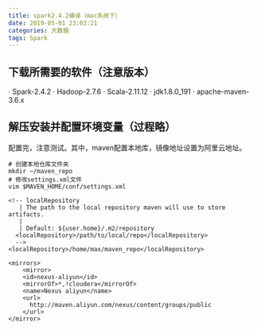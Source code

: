 ```yaml
---
title: spark2.4.2编译（mac系统下）
date: 2019-05-01 23:03:21
categories: 大数据
tags: Spark 
---
```

## 下载所需要的软件（注意版本）
· Spark-2.4.2
· Hadoop-2.7.6
· Scala-2.11.12
· jdk1.8.0_191
· apache-maven-3.6.x
## 解压安装并配置环境变量（过程略）
配置完，注意测试。其中，maven配置本地库，镜像地址设置为阿里云地址。
```
# 创建本地仓库文件夹
mkdir ~/maven_repo
# 修改settings.xml文件
vim $MAVEN_HOME/conf/settings.xml

<!-- localRepository
   | The path to the local repository maven will use to store artifacts.
   |
   | Default: ${user.home}/.m2/repository
  <localRepository>/path/to/local/repo</localRepository>
  -->
<localRepository>/home/max/maven_repo</localRepository>

<mirrors>
    <mirror>
    <id>nexus-aliyun</id>
    <mirrorOf>*,!cloudera</mirrorOf>
    <name>Nexus aliyun</name>                     
    <url>
      http://maven.aliyun.com/nexus/content/groups/public
    </url>
</mirror>
```
